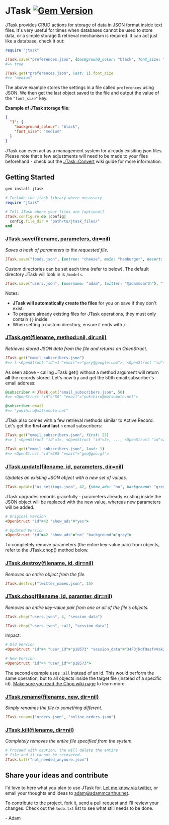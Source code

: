 # JTask [![Gem Version](https://badge.fury.io/rb/jtask.png)](http://badge.fury.io/rb/jtask)

JTask provides CRUD actions for storage of data in JSON format inside text files. It's very useful for times when databases cannot be used to store data, or a simple storage & retrieval mechanism is required. It can act just like a database, check it out:

``` ruby
require "jtask"

JTask.save("preferences.json", {background_color: "black", font_size: "medium"})
#=> true

JTask.get("preferences.json", last: 1).font_size
#=> "medium"
```

The above example stores the settings in a file called `preferences` using JSON. We then get the last object saved to the file and output the value of the `"font_size"` key.

**Example of JTask storage file:**

``` json
{
  "1": {
    "background_colour": "black",
    "font_size": "medium"
  }
}
```

JTask can even act as a management system for already exisiting json files. Please note that a few adjustments will need to be made to your files beforehand - check out the [JTask::Convert](https://github.com/adammcarthur/jtask/wiki/JTask::Convert "Configure existing json files for JTask") wiki guide for more information.

## Getting Started
``` bash
gem install jtask
```

``` ruby
# Include the jtask library where necassary
require "jtask"

# Tell JTask where your files are [optional]
JTask.configure do |config|
  config.file_dir = "path/to/jtask_files/"
end
```

### [JTask.save(filename, parameters, dir=nil)](https://github.com/adammcarthur/jtask/wiki/JTask.save() "View full guide")
*Saves a hash of parameters to the requested file.*

``` ruby
JTask.save("foods.json", {entree: "cheese", main: "hamburger", desert: "cake"})
```

Custom directories can be set each time (refer to below). The default directory JTask will look in is `/models`.

``` ruby
JTask.save("users.json", {username: "adam", twitter: "@adammcarth"}, "files/")
```

Notes:

 - **JTask will automatically create the files** for you on save if they don't exist.
 - To prepare already existing files for JTask operations, they must only contain `{}` inside.
 - When setting a custom directory, ensure it ends with `/`.

### [JTask.get(filename, method=nil, dir=nil)](https://github.com/adammcarthur/jtask/wiki/JTask.get() "View full guide")
*Retrieves stored JSON data from the file and returns an OpenStruct.*

``` ruby
JTask.get("email_subscribers.json")
#=> [ <OpenStruct "id"=1 "email"=>"gary@google.com">, <OpenStruct "id"=>2 "email"=>"blah"> ... ]
```

As seen above - calling JTask.get() without a method argument will return **all** the records stored. Let's now try and get the 50th email subscriber's email address:

``` ruby
@subscriber = JTask.get("email_subscribers.json", 50)
#=> <OpenStruct "id"="50" "email"="yukihiro@matsumoto.net">

@subscriber.email
#=> "yukihiro@matsumoto.net"
```

JTask also comes with a few retrieval methods similar to Active Record. Let's get the **first and last** `n` email subscribers:

``` ruby
JTask.get("email_subscribers.json", first: 25)
#=> [ <OpenStruct "id"=1>, <OpenStruct "id"=2>, ..., <OpenStruct "id"=25> ]

JTask.get("email_subscribers.json", last: 1)
#=> <OpenStruct "id"=365 "email"="goo@goo.gl">
```

### [JTask.update(filename, id, parameters, dir=nil)](https://github.com/adammcarthur/jtask/wiki/JTask.update() "View full guide")
*Updates an existing JSON object with a new set of values.*

``` ruby
JTask.update("ui_settings.json", 42, {show_ads: "no", background: "grey"})
```

JTask upgrades records gracefully - parameters already existing inside the JSON object will be replaced with the new value, whereas new parameters will be added.

``` ruby
# Original Version
<OpenStruct "id"=42 "show_ads"="yes">

# Updated Version
<OpenStruct "id"=42 "show_ads"="no" "background"="grey">
```

To completely remove parameters (the entire key-value pair) from objects, refer to the JTask.chop() method below.

### [JTask.destroy(filename, id, dir=nil)](https://github.com/adammcarthur/jtask/wiki/JTask.destroy() "View full guide")
*Removes an entire object from the file.*

``` ruby
JTask.destroy("twitter_names.json", 15)
```

### [JTask.chop(filename, id, paramter, dir=nil)](https://github.com/adammcarthur/jtask/wiki/JTask.chop() "View full guide")
*Removes an entire key-value pair from one or all of the file's objects.*

``` ruby
JTask.chop("users.json", 4, "session_data")

JTask.chop("users.json", :all, "session_data")
```

Impact:

``` ruby
# Old Version
<OpenStruct "id"=4 "user_id"="p18573" "session_data"="34F3jkdf9azfvVak2">

# New Version
<OpenStruct "id"=4 "user_id"="p18573">
```

The second example uses `:all` instead of an id. This would perform the same operation, but to all objects inside the target file (instead of a specific id). [Make sure you read the Chop wiki page](https://github.com/adammcarthur/jtask/wiki/JTask.chop()) to learn more.

### [JTask.rename(filename, new, dir=nil)](https://github.com/adammcarthur/jtask/wiki/JTask.rename() "View full guide")
*Simply renames the file to something different.*

``` ruby
JTask.rename("orders.json", "online_orders.json")
```

### [JTask.kill(filename, dir=nil)](https://github.com/adammcarthur/jtask/wiki/JTask.kill() "View full guide")
*Completely removes the entire file specified from the system.*

``` ruby
# Proceed with caution, the will delete the entire
# file and it cannot be recovered.
JTask.kill("not_needed_anymore.json")
```

## Share your ideas and contribute

I'd love to here what you plan to use JTask for. [Let me know via twitter](https://twitter.com/adammcarth), or email your thoughts and ideas to [adam@adammcarthur.net](mailto:adam@adammcarthur.net).

To contribute to the project, fork it, send a pull request and I'll review your changes. Check out the `todo.txt` list to see what still needs to be done.

\- Adam
